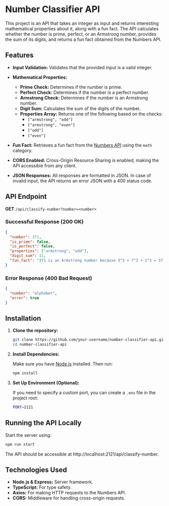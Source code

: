 # Number Classifier API

This project is an API that takes an integer as input and returns interesting mathematical properties about it, along with a fun fact. The API calculates whether the number is prime, perfect, or an Armstrong number, provides the sum of its digits, and returns a fun fact obtained from the Numbers API.

## Features

- **Input Validation:**
  Validates that the provided input is a valid integer.

- **Mathematical Properties:**

  - **Prime Check:** Determines if the number is prime.
  - **Perfect Check:** Determines if the number is a perfect number.
  - **Armstrong Check:** Determines if the number is an Armstrong number.
  - **Digit Sum:** Calculates the sum of the digits of the number.
  - **Properties Array:** Returns one of the following based on the checks:
    - `["armstrong", "odd"]`
    - `["armstrong", "even"]`
    - `["odd"]`
    - `["even"]`

- **Fun Fact:**
  Retrieves a fun fact from the [Numbers API](http://numbersapi.com/#42) using the `math` category.

- **CORS Enabled:**
  Cross-Origin Resource Sharing is enabled, making the API accessible from any client.

- **JSON Responses:**
  All responses are formatted in JSON. In case of invalid input, the API returns an error JSON with a 400 status code.

## API Endpoint

**GET** `/api/classify-number?number=<number>`

### Successful Response (200 OK)

```json
{
  "number": 371,
  "is_prime": false,
  "is_perfect": false,
  "properties": ["armstrong", "odd"],
  "digit_sum": 11,
  "fun_fact": "371 is an Armstrong number because 3^3 + 7^3 + 1^3 = 371"
}
```

### Error Response (400 Bad Request)

```json
{
  "number": "alphabet",
  "error": true
}
```

## Installation

1. **Clone the repository:**

   ```bash
   git clone https://github.com/your-username/number-classifier-api.git
   cd number-classifier-api
   ```

2. **Install Dependencies:**

   Make sure you have [Node.js](https://nodejs.org/) installed. Then run:

   ```bash
   npm install
   ```

3. **Set Up Environment (Optional):**

   If you need to specify a custom port, you can create a `.env` file in the project root:

   ```bash
   PORT=2121
   ```

## Running the API Locally

Start the server using:

```bash
npm run start
```

The API should be accessible at http://localhost:2121/api/classify\-number.

## Technologies Used

- **Node.js & Express:** Server framework.
- **TypeScript:** For type safety.
- **Axios:** For making HTTP requests to the Numbers API.
- **CORS:** Middleware for handling cross-origin requests.

